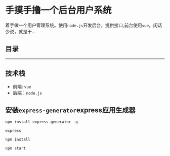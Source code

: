 # 手摸手撸一个后台用户系统


着手做一个用户管理系统。使用`node.js`开发后台，提供接口,前台使用`vue`。闲话少说，就是干...



## 目录

<hr>

## 技术栈

* 前端: `vue`
* 后端：`node.js`

## 安装`express-generator`express应用生成器

```
npm install express-generator -g

express

npm install 

npm start
```

